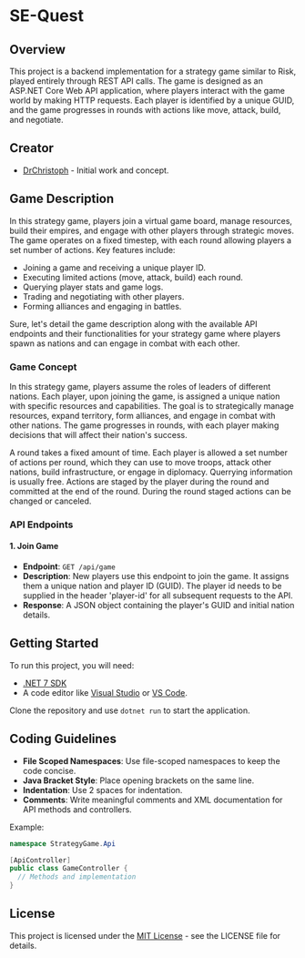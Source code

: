 # SE-Quest

## Overview

This project is a backend implementation for a strategy game similar to Risk, played entirely through REST API calls. The game is designed as an ASP.NET Core Web API application, where players interact with the game world by making HTTP requests. Each player is identified by a unique GUID, and the game progresses in rounds with actions like move, attack, build, and negotiate.

## Creator

- [DrChristoph](<[Your-Profile-Link](https://github.com/DrChristophFH)>) - Initial work and concept.

## Game Description

In this strategy game, players join a virtual game board, manage resources, build their empires, and engage with other players through strategic moves. The game operates on a fixed timestep, with each round allowing players a set number of actions. Key features include:

- Joining a game and receiving a unique player ID.
- Executing limited actions (move, attack, build) each round.
- Querying player stats and game logs.
- Trading and negotiating with other players.
- Forming alliances and engaging in battles.

Sure, let's detail the game description along with the available API endpoints and their functionalities for your strategy game where players spawn as nations and can engage in combat with each other.

### Game Concept
In this strategy game, players assume the roles of leaders of different nations. Each player, upon joining the game, is assigned a unique nation with specific resources and capabilities. The goal is to strategically manage resources, expand territory, form alliances, and engage in combat with other nations. The game progresses in rounds, with each player making decisions that will affect their nation's success.

A round takes a fixed amount of time. Each player is allowed a set number of actions per round, which they can use to move troops, attack other nations, build infrastructure, or engage in diplomacy. Querrying information is usually free. Actions are staged by the player during the round and committed at the end of the round. During the round staged actions can be changed or canceled. 

### API Endpoints

#### 1. Join Game
- **Endpoint**: `GET /api/game`
- **Description**: New players use this endpoint to join the game. It assigns them a unique nation and player ID (GUID). The player id needs to be supplied in the header 'player-id' for all subsequent requests to the API.
- **Response**: A JSON object containing the player's GUID and initial nation details.



## Getting Started

To run this project, you will need:

- [.NET 7 SDK](https://dotnet.microsoft.com/download/dotnet/7.0)
- A code editor like [Visual Studio](https://visualstudio.microsoft.com/) or [VS Code](https://code.visualstudio.com/).

Clone the repository and use `dotnet run` to start the application.

## Coding Guidelines

- **File Scoped Namespaces**: Use file-scoped namespaces to keep the code concise.
- **Java Bracket Style**: Place opening brackets on the same line.
- **Indentation**: Use 2 spaces for indentation.
- **Comments**: Write meaningful comments and XML documentation for API methods and controllers.

Example:

```csharp
namespace StrategyGame.Api

[ApiController]
public class GameController {
  // Methods and implementation
}
```

## License

This project is licensed under the [MIT License](LICENSE.md) - see the LICENSE file for details.
